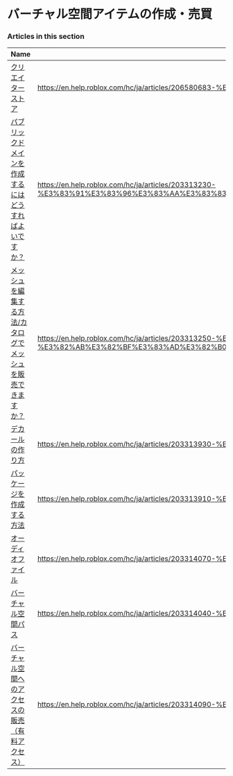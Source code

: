# バーチャル空間アイテムの作成・売買  
### Articles in this section
Name|URL
-|-
[クリエイターストア](./クリエイターストア.html) |https://en.help.roblox.com/hc/ja/articles/206580683-%E3%82%AF%E3%83%AA%E3%82%A8%E3%82%A4%E3%82%BF%E3%83%BC%E3%82%B9%E3%83%88%E3%82%A2
[パブリックドメインを作成するにはどうすればよいですか？](./パブリックドメインを作成するにはどうすればよいですか？.html) |https://en.help.roblox.com/hc/ja/articles/203313230-%E3%83%91%E3%83%96%E3%83%AA%E3%83%83%E3%82%AF%E3%83%89%E3%83%A1%E3%82%A4%E3%83%B3%E3%82%92%E4%BD%9C%E6%88%90%E3%81%99%E3%82%8B%E3%81%AB%E3%81%AF%E3%81%A9%E3%81%86%E3%81%99%E3%82%8C%E3%81%B0%E3%82%88%E3%81%84%E3%81%A7%E3%81%99%E3%81%8B
[メッシュを編集する方法/カタログでメッシュを販売できますか？](./メッシュを編集する方法-カタログでメッシュを販売できますか？.html) |https://en.help.roblox.com/hc/ja/articles/203313250-%E3%83%A1%E3%83%83%E3%82%B7%E3%83%A5%E3%82%92%E7%B7%A8%E9%9B%86%E3%81%99%E3%82%8B%E6%96%B9%E6%B3%95-%E3%82%AB%E3%82%BF%E3%83%AD%E3%82%B0%E3%81%A7%E3%83%A1%E3%83%83%E3%82%B7%E3%83%A5%E3%82%92%E8%B2%A9%E5%A3%B2%E3%81%A7%E3%81%8D%E3%81%BE%E3%81%99%E3%81%8B
[デカールの作り方](./デカールの作り方.html) |https://en.help.roblox.com/hc/ja/articles/203313930-%E3%83%87%E3%82%AB%E3%83%BC%E3%83%AB%E3%81%AE%E4%BD%9C%E3%82%8A%E6%96%B9
[パッケージを作成する方法](./パッケージを作成する方法.html) |https://en.help.roblox.com/hc/ja/articles/203313910-%E3%83%91%E3%83%83%E3%82%B1%E3%83%BC%E3%82%B8%E3%82%92%E4%BD%9C%E6%88%90%E3%81%99%E3%82%8B%E6%96%B9%E6%B3%95
[オーディオファイル](./オーディオファイル.html) |https://en.help.roblox.com/hc/ja/articles/203314070-%E3%82%AA%E3%83%BC%E3%83%87%E3%82%A3%E3%82%AA%E3%83%95%E3%82%A1%E3%82%A4%E3%83%AB
[バーチャル空間パス](./バーチャル空間パス.html) |https://en.help.roblox.com/hc/ja/articles/203314040-%E3%83%90%E3%83%BC%E3%83%81%E3%83%A3%E3%83%AB%E7%A9%BA%E9%96%93%E3%83%91%E3%82%B9
[バーチャル空間へのアクセスの販売（有料アクセス）](./バーチャル空間へのアクセスの販売（有料アクセス）.html) |https://en.help.roblox.com/hc/ja/articles/203314090-%E3%83%90%E3%83%BC%E3%83%81%E3%83%A3%E3%83%AB%E7%A9%BA%E9%96%93%E3%81%B8%E3%81%AE%E3%82%A2%E3%82%AF%E3%82%BB%E3%82%B9%E3%81%AE%E8%B2%A9%E5%A3%B2-%E6%9C%89%E6%96%99%E3%82%A2%E3%82%AF%E3%82%BB%E3%82%B9